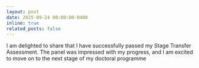 ```yaml
---
layout: post
date: 2025-09-24 00:00:00-0400
inline: true
related_posts: false
---
```


I am delighted to share that I have successfully passed my Stage Transfer Assessment. The panel was impressed with my progress, and I am excited to move on to the next stage of my doctoral programme

<!-- ---
layout: post
date: 2025-03-25 00:00:00-0400
inline: true
related_posts: false
---

Our paper Money and Mental Health: Spending as a Mental Health Indicator - Psychological, Behavioral, Economic Perspectives and Data Collection was accepted at CHI 2025 [Future of Money and HCI](https://hci.money/). -->
